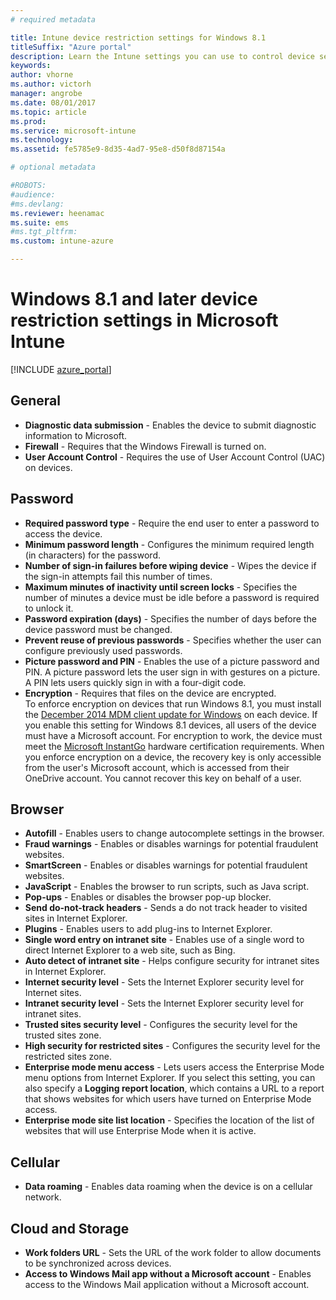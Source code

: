 ```yaml
---
# required metadata

title: Intune device restriction settings for Windows 8.1
titleSuffix: "Azure portal"
description: Learn the Intune settings you can use to control device settings and functionality on Windows 8.1 devices."
keywords:
author: vhorne
ms.author: victorh
manager: angrobe
ms.date: 08/01/2017
ms.topic: article
ms.prod:
ms.service: microsoft-intune
ms.technology:
ms.assetid: fe5785e9-8d35-4ad7-95e8-d50f8d87154a

# optional metadata

#ROBOTS:
#audience:
#ms.devlang:
ms.reviewer: heenamac
ms.suite: ems
#ms.tgt_pltfrm:
ms.custom: intune-azure

---
```


# Windows 8.1 and later device restriction settings in Microsoft Intune

[!INCLUDE [azure_portal](./includes/azure_portal.md)]

## General

-   **Diagnostic data submission** - Enables the device to submit diagnostic information to Microsoft.
-   **Firewall** - Requires that the Windows Firewall is turned on.
-   **User Account Control** - Requires the use of User Account Control (UAC) on devices.

## Password
-   **Required password type** - Require the end user to enter a password to access the device.
-   **Minimum password length** - Configures the minimum required length (in characters) for the password.
-   **Number of sign-in failures before wiping device** - Wipes the device if the sign-in attempts fail this number of times.
-   **Maximum minutes of inactivity until screen locks** - Specifies the number of minutes a device must be idle before a password is required to unlock it.
-   **Password expiration (days)** - Specifies the number of days before the device password must be changed.
-   **Prevent reuse of previous passwords** - Specifies whether the user can configure previously used passwords.
-   **Picture password and PIN** - Enables the use of a picture password and PIN. A picture password lets the user sign in with gestures on a picture. A PIN lets users quickly sign in with a four-digit code.
-   **Encryption** - Requires that files on the device are encrypted.<br>To enforce encryption on devices that run Windows 8.1, you must install the [December 2014 MDM client update for Windows](https://support.microsoft.com/kb/3013816) on each device.
If you enable this setting for Windows 8.1 devices, all users of the device must have a Microsoft account.
For encryption to work, the device must meet the [Microsoft InstantGo](https://blogs.windows.com/windowsexperience/2014/06/19/instantgo-a-better-way-to-sleep/#IBHULcTfI4PokO8X.97) hardware certification requirements.
When you enforce encryption on a device, the recovery key is only accessible from the user's Microsoft account, which is accessed from their OneDrive account. You cannot recover this key on behalf of a user.     



## Browser
-   **Autofill** - Enables users to change autocomplete settings in the browser.
-   **Fraud warnings** - Enables or disables warnings for potential fraudulent websites.
-   **SmartScreen** - Enables or disables warnings for potential fraudulent websites.
-   **JavaScript** - Enables the browser to run scripts, such as Java script.
-   **Pop-ups** - Enables or disables the browser pop-up blocker.
-   **Send do-not-track headers** - Sends a do not track header to visited sites in Internet Explorer.
-   **Plugins** - Enables users to add plug-ins to Internet Explorer.
-   **Single word entry on intranet site** - Enables use of a single word to direct Internet Explorer to a web site, such as Bing.
-   **Auto detect of intranet site** - Helps configure security for intranet sites in Internet Explorer.
-   **Internet security level** - Sets the Internet Explorer security level for Internet sites.
-   **Intranet security level** - Sets the Internet Explorer security level for intranet sites.
-   **Trusted sites security level** - Configures the security level for the trusted sites zone.
-   **High security for restricted sites** - Configures the security level for the restricted sites zone.
-   **Enterprise mode menu access** - Lets users access the Enterprise Mode menu options from Internet Explorer.
If you select this setting, you can also specify a **Logging report location**, which contains a URL to a report that shows websites for which users have turned on Enterprise Mode access.
-   **Enterprise mode site list location** - Specifies the location of the list of websites that will use Enterprise Mode when it is active.

## Cellular
-   **Data roaming** - Enables data roaming when the device is on a cellular network.

## Cloud and Storage
-   **Work folders URL** - Sets the URL of the work folder to allow documents to be synchronized across devices.
-   **Access to Windows Mail app without a Microsoft account** - Enables access to the Windows Mail application without a Microsoft account.    
